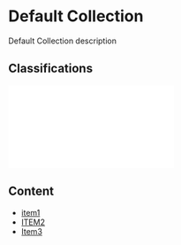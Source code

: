 # Default Collection

Default Collection description

## Classifications

![Categories](Categories/index.md)

## Content

- [item1](item1/index.md)
- [ITEM2](item2/index.md)
- [Item3](item3/index.md)

